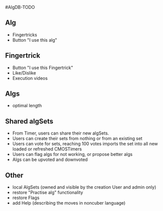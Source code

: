 #AlgDB-TODO

Alg
----
- Fingertricks
- Button "I use this alg"

Fingertrick
-----------
- Button "I use this Fingertrick"
- Like/Dislike
- Execution videos

Algs
-------
- optimal length

Shared algSets
--------------
- From Timer, users can share their new algSets.
- Users can create their sets from nothing or from an existing set
- Users can vote for sets, reaching 100 votes imports the set into all new loaded or refreshed CMOSTimers
- Users can flag algs for not working, or propose better algs
- Algs can be upvoted and downvoted

Other
-----
- local AlgSets (owned and visible by the creation User and admin only)
- restore "Practise alg" functionality
- restore Flags
- add Help (describing the moves in noncuber language)
